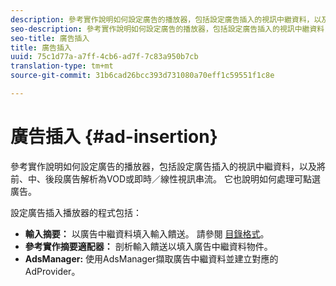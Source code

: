 ```yaml
---
description: 參考實作說明如何設定廣告的播放器，包括設定廣告插入的視訊中繼資料，以及將前、中、後段廣告解析為VOD或即時／線性視訊串流。 它也說明如何處理可點選廣告。
seo-description: 參考實作說明如何設定廣告的播放器，包括設定廣告插入的視訊中繼資料，以及將前、中、後段廣告解析為VOD或即時／線性視訊串流。 它也說明如何處理可點選廣告。
seo-title: 廣告插入
title: 廣告插入
uuid: 75c1d77a-a7ff-4cb6-ad7f-7c83a950b7cb
translation-type: tm+mt
source-git-commit: 31b6cad26bcc393d731080a70eff1c59551f1c8e

---
```



# 廣告插入 {#ad-insertion}

參考實作說明如何設定廣告的播放器，包括設定廣告插入的視訊中繼資料，以及將前、中、後段廣告解析為VOD或即時／線性視訊串流。 它也說明如何處理可點選廣告。

設定廣告插入播放器的程式包括：

* **輸入摘要：** 以廣告中繼資料填入輸入饋送。 請參閱 [目錄格式](../set-up-dev-environment/exploring-code/catalog-format.md)。
* **參考實作摘要適配器：** 剖析輸入饋送以填入廣告中繼資料物件。
* **AdsManager:** 使用AdsManager擷取廣告中繼資料並建立對應的AdProvider。